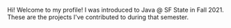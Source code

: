 Hi! Welcome to my profile! I was introduced to Java @ SF State in Fall 2021. These are the projects I've contributed to during that semester.

